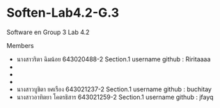 # Soften-Lab4.2-G.3
Software en Group 3 Lab 4.2

Members 
- นางสาวริตา ฉิมน้อย 643020488-2 Section.1 username github : Riritaaaa
- 
- 
-
- นางสาวบูชิตา ยศเรือง 643021237-2 Section.1 username github : buchitay
- นางสาวอาทิตยา โคตรธิสาร 643021259-2 Section.1 username github : jfayq
